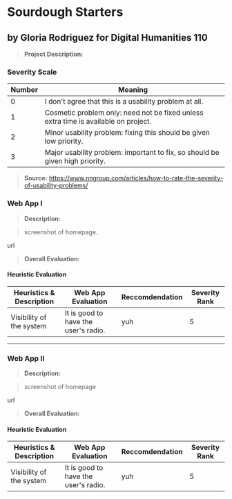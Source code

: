 # Sourdough Starters
## by Gloria Rodriguez for Digital Humanities 110
> **Project Description:**

### Severity Scale 
| Number | Meaning |
| --- | --- | 
| 0 | I don't agree that this is a usability problem at all.|
| 1 | Cosmetic problem only: need not be fixed unless extra time is available on project.|
| 2 | Minor usability problem: fixing this should be given low priority.|
| 3 | Major usability problem: important to fix, so should be given high priority.|
> **Source:** https://www.nngroup.com/articles/how-to-rate-the-severity-of-usability-problems/

### Web App I
>**Description:**

> screenshot of homepage.

url

> **Overall Evaluation:**

#### Heuristic Evaluation 
| Heuristics & Description | Web App Evaluation | Reccomdendation | Severity Rank |
| ---------- | ---| --- | --- |
| Visibility of the system | It is good to have the user's radio. | yuh | 5 |

---
### Web App II
>**Description:**

> screenshot of homepage

url

> **Overall Evaluation:**

#### Heuristic Evaluation 
| Heuristics & Description | Web App Evaluation | Reccomdendation | Severity Rank |
| ---------- | ---| --- | --- |
| Visibility of the system | It is good to have the user's radio. | yuh | 5 |
